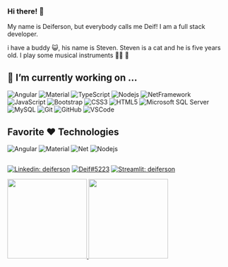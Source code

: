 ### Hi there! 👋

My name is Deiferson, but everybody calls me Deif!
I am a full stack developer.


i have a buddy 😺, his name is Steven. Steven is a cat and he is five years old.
I play some musical instruments 🎸🎹 🎷 


## 🔭 I’m currently working on ...

![Angular](https://img.shields.io/badge/-Angular-DD0031?style=flat-square&logo=angular)
![Material](https://img.shields.io/badge/-Material-563D7C?style=flat-square&logo=angular)
![TypeScript](https://img.shields.io/badge/-TypeScript-007ACC?style=flat-square&logo=typescript)
![Nodejs](https://img.shields.io/badge/-Nodejs-339933?style=flat-square&logo=Node.js&logoColor=white)
![NetFramework](https://img.shields.io/badge/-.Net-007ACC?style=flat-square&logo=.net)
![JavaScript](https://img.shields.io/badge/-JavaScript-black?style=flat-square&logo=javascript)
![Bootstrap](https://img.shields.io/badge/-Bootstrap-563D7C?style=flat-square&logo=bootstrap)
![CSS3](https://img.shields.io/badge/-CSS3-1572B6?style=flat-square&logo=css3)
![HTML5](https://img.shields.io/badge/-HTML5-E34F26?style=flat-square&logo=html5&logoColor=white)
![Microsoft SQL Server](https://img.shields.io/badge/-SQL%20Server-CC2927?style=flat-square&logo=microsoft-sql-server&logoColor=white)
![MySQL](https://img.shields.io/badge/-MySQL-4479A1?style=flat-square&logo=mysql&logoColor=white)
![Git](https://img.shields.io/badge/-Git-black?style=flat-square&logo=git)
![GitHub](https://img.shields.io/badge/-GitHub-181717?style=flat-square&logo=github)
![VSCode](https://img.shields.io/badge/-VSCode-007ACC?style=flat-square&logo=visual-studio-code&logoColor=white)


## Favorite ❤️ Technologies

![Angular](https://img.shields.io/badge/-Angular15-DD0031?style=flat-square&logo=angular)
![Material](https://img.shields.io/badge/-Material-563D7C?style=flat-square&logo=angular)
![Net](https://img.shields.io/badge/-.Net7-007ACC?style=flat-square&logo=.net)
![Nodejs](https://img.shields.io/badge/-Nodejs-339933?style=flat-square&logo=Node.js&logoColor=white)

##

[![Linkedin: deiferson](https://img.shields.io/badge/-Linkedin-blue?style=flat-square&logo=Linkedin&logoColor=white&link=https://www.linkedin.com/in/deiferson-moura/)](https://www.linkedin.com/in/deiferson-moura/)
[![Deif#5223](https://img.shields.io/badge/-Discord-7289DA?style=flat-square&logo=Discord&logoColor=white&link=https://discord.com/users/190206655219105793)](https://discord.com/users/190206655219105793)
[![Streamlit: deiferson](https://img.shields.io/badge/-Streamlit_Apps-DD0031?style=flat-square&logo=Streamlit&logoColor=white&link=https://deiferson.streamlit.app)](https://deiferson.streamlit.app)

<div>
  <a href="https://github.com/deiferson">
  <img height="180em" src="https://github-readme-stats.vercel.app/api?username=deiferson&show_icons=true&theme=dark&include_all_commits=true&count_private=true"/>
  <img height="180em" src="https://github-readme-stats.vercel.app/api/top-langs/?username=deiferson&layout=compact&langs_count=7&theme=dark"/>
</div>
  

<!--


- 👯 I’m looking to collaborate on ...
- 🤔 I’m looking for help with ...
- 💬 Ask me about ...

- 😄 Pronouns: ...
- ⚡ Fun fact: ... 🎷
-->
